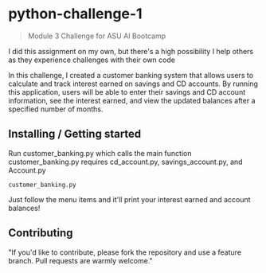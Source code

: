 # python-challenge-1
> Module 3 Challenge for ASU AI Bootcamp

I did this assignment on my own, but there's a high possibility I help others as they experience challenges with their own code

In this challenge, I created a customer banking system that allows users to calculate and track interest earned on savings and CD accounts. By running this application, users will be able to enter their savings and CD account information, see the interest earned, and view the updated balances after a specified number of months.

## Installing / Getting started

Run customer_banking.py which calls the main function
customer_banking.py requires cd_account.py, savings_account.py, and Account.py

```shell
customer_banking.py
```

Just follow the menu items and it'll print your interest earned and account balances! 


## Contributing

"If you'd like to contribute, please fork the repository and use a feature
branch. Pull requests are warmly welcome."

